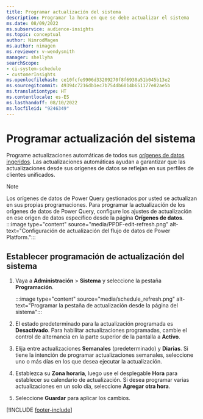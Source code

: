 ```yaml
---
title: Programar actualización del sistema
description: Programar la hora en que se debe actualizar el sistema
ms.date: 08/09/2022
ms.subservice: audience-insights
ms.topic: conceptual
author: NimrodMagen
ms.author: nimagen
ms.reviewer: v-wendysmith
manager: shellyha
searchScope:
- ci-system-schedule
- customerInsights
ms.openlocfilehash: ce10fcfe9906d33209270f8f6930a51b045b13e2
ms.sourcegitcommit: 49394c7216db1ec7b754db6014b651177e82ae5b
ms.translationtype: HT
ms.contentlocale: es-ES
ms.lasthandoff: 08/10/2022
ms.locfileid: "9246349"
---
```

# <a name="schedule-system-refresh"></a>Programar actualización del sistema

Programe actualizaciones automáticas de todos sus [orígenes de datos ingeridos](data-sources.md). Las actualizaciones automáticas ayudan a garantizar que las actualizaciones desde sus orígenes de datos se reflejan en sus perfiles de clientes unificados.

> [!NOTE]
> Los orígenes de datos de Power Query gestionados por usted se actualizan en sus propias programaciones. Para programar la actualización de los orígenes de datos de Power Query, configure los ajustes de actualización en ese origen de datos específico desde la página **Orígenes de datos**.
> :::image type="content" source="media/PPDF-edit-refresh.png" alt-text="Configuración de actualización del flujo de datos de Power Platform.":::

## <a name="set-system-refresh-schedule"></a>Establecer programación de actualización del sistema

1. Vaya a **Administración** > **Sistema** y seleccione la pestaña **Programación**.

   :::image type="content" source="media/schedule_refresh.png" alt-text="Programar la pestaña de actualización desde la página del sistema":::

1. El estado predeterminado para la actualización programada es **Desactivado**. Para habilitar actualizaciones programadas, cambie el control de alternancia en la parte superior de la pantalla a **Activo**.

1. Elija entre actualizaciones **Semanales** (predeterminado) y **Diarias**. Si tiene la intención de programar actualizaciones semanales, seleccione uno o más días en los que desea ejecutar la actualización.

1. Establezca su **Zona horaria**, luego use el desplegable **Hora** para establecer su calendario de actualización. Si desea programar varias actualizaciones en un solo día, seleccione **Agregar otra hora**.

1. Seleccione **Guardar** para aplicar los cambios.

[!INCLUDE [footer-include](includes/footer-banner.md)]
